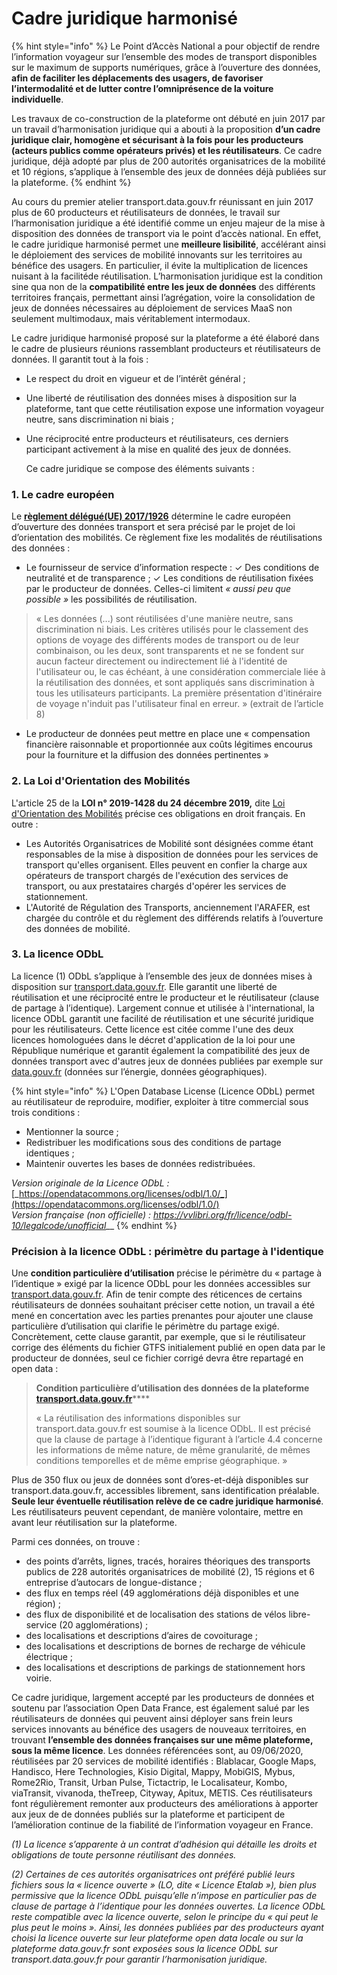 # Cadre juridique harmonisé

{% hint style="info" %}
Le Point d’Accès National a pour objectif de rendre l’information voyageur sur l’ensemble des modes de transport disponibles sur le maximum de supports numériques, grâce à l’ouverture des données, **afin de faciliter les déplacements des usagers, de favoriser l’intermodalité et de lutter contre l’omniprésence de la voiture individuelle**.

Les travaux de co-construction de la plateforme ont débuté en juin 2017 par un travail d’harmonisation juridique qui a abouti à la proposition **d’un cadre juridique clair, homogène et sécurisant à la fois pour les producteurs \(acteurs publics comme opérateurs privés\) et les réutilisateurs**. Ce cadre juridique, déjà adopté par plus de 200 autorités organisatrices de la mobilité et 10 régions, s’applique à l’ensemble des jeux de données déjà publiées sur la plateforme.
{% endhint %}

Au cours du premier atelier transport.data.gouv.fr réunissant en juin 2017 plus de 60 producteurs et réutilisateurs de données, le travail sur l’harmonisation juridique a été identifié comme un enjeu majeur de la mise à disposition des données de transport via le point d’accès national. En effet, le cadre juridique harmonisé permet une **meilleure lisibilité**, accélérant ainsi le déploiement des services de mobilité innovants sur les territoires au bénéfice des usagers. En particulier, il évite la multiplication de licences nuisant à la facilitéde réutilisation. L’harmonisation juridique est la condition sine qua non de la **compatibilité entre les jeux de données** des différents territoires français, permettant ainsi l’agrégation, voire la consolidation de jeux de données nécessaires au déploiement de services MaaS non seulement multimodaux, mais véritablement intermodaux.

Le cadre juridique harmonisé proposé sur la plateforme a été élaboré dans le cadre de plusieurs réunions rassemblant producteurs et réutilisateurs de données. Il garantit tout à la fois :

* Le respect du droit en vigueur et de l’intérêt général ;
* Une liberté de réutilisation des données mises à disposition sur la plateforme, tant que cette réutilisation expose une information voyageur neutre, sans discrimination ni biais ;
* Une réciprocité entre producteurs et réutilisateurs, ces derniers participant activement à la mise en qualité des jeux de données.

  Ce cadre juridique se compose des éléments suivants :

### 1. Le cadre européen

Le [**règlement délégué\(UE\) 2017/1926**](https://eur-lex.europa.eu/legal-content/FR/TXT/HTML/?uri=CELEX:32017R1926&from=EN) détermine le cadre européen d’ouverture des données transport et sera précisé par le projet de loi d’orientation des mobilités. Ce règlement fixe les modalités de réutilisations des données :

* Le fournisseur de service d’information respecte :  ✓ Des conditions de neutralité et de transparence ; ✓ Les conditions de réutilisation fixées par le producteur de données. Celles-ci limitent _« aussi peu que possible »_ les possibilités de réutilisation.

> « Les données \(...\) sont réutilisées d'une manière neutre, sans discrimination ni biais. Les critères utilisés pour le classement des options de voyage des différents modes de transport ou de leur combinaison, ou les deux, sont transparents et ne se fondent sur aucun facteur directement ou indirectement lié à l'identité de l'utilisateur ou, le cas échéant, à une considération commerciale liée à la réutilisation des données, et sont appliqués sans discrimination à tous les utilisateurs participants. La première présentation d'itinéraire de voyage n'induit pas l'utilisateur final en erreur. » \(extrait de l’article 8\)

* Le producteur de données peut mettre en place une « compensation financière raisonnable et proportionnée aux coûts légitimes encourus pour la fourniture et la diffusion des données pertinentes »

### 2. La Loi d'Orientation des Mobilités

L'article 25 de la **LOI n° 2019-1428 du 24 décembre 2019,** dite [Loi d'Orientation des Mobilités](https://www.legifrance.gouv.fr/affichTexte.do;jsessionid=40D1F40917C134F8E36CD62F409DB040.tplgfr30s_1?cidTexte=JORFTEXT000039666574&categorieLien=id) précise ces obligations en droit français. En outre :

* Les Autorités Organisatrices de Mobilité sont désignées comme étant responsables de la mise à disposition de données pour les services de transport qu'elles organisent. Elles peuvent en confier la charge aux opérateurs de transport chargés de l'exécution des services de transport, ou aux prestataires chargés d'opérer les services de stationnement. 
* L'Autorité de Régulation des Transports, anciennement l'ARAFER, est chargée du contrôle et du règlement des différends relatifs à l’ouverture des données de mobilité. 

### 3. La licence ODbL

La licence \(1\) ODbL s’applique à l’ensemble des jeux de données mises à disposition sur [transport.data.gouv.fr](https://transport.data.gouv.fr/). Elle garantit une liberté de réutilisation et une réciprocité entre le producteur et le réutilisateur \(clause de partage à l’identique\). Largement connue et utilisée à l'international, la licence ODbL garantit une facilité de réutilisation et une sécurité juridique pour les réutilisateurs. Cette licence est citée comme l'une des deux licences homologuées dans le décret d'application de la loi pour une République numérique et garantit également la compatibilité des jeux de données transport avec d'autres jeux de données publiées par exemple sur [data.gouv.fr](https://www.data.gouv.fr/fr/) \(données sur l’énergie, données géographiques\).

{% hint style="info" %}
L'Open Database License \(Licence ODbL\) permet au réutilisateur de reproduire, modifier, exploiter à titre commercial sous trois conditions :

* Mentionner la source ;
* Redistribuer les modifications sous des conditions de partage identiques ;
* Maintenir ouvertes les bases de données redistribuées.

_Version originale de la Licence ODbL :_ [_https://opendatacommons.org/licenses/odbl/1.0/_](https://opendatacommons.org/licenses/odbl/1.0/)  
_Version française \(non officielle\) :_ [_https://vvlibri.org/fr/licence/odbl- 10/legalcode/unofficial_](https://vvlibri.org/fr/licence/odbl-%2010/legalcode/unofficial)\_\_
{% endhint %}

### Précision à la licence ODbL : périmètre du partage à l'identique

Une **condition particulière d’utilisation** précise le périmètre du « partage à l’identique » exigé par la licence ODbL pour les données accessibles sur [transport.data.gouv.fr](https://transport.data.gouv.fr/). Afin de tenir compte des réticences de certains réutilisateurs de données souhaitant préciser cette notion, un travail a été mené en concertation avec les parties prenantes pour ajouter une clause particulière d’utilisation qui clarifie le périmètre du partage exigé. Concrètement, cette clause garantit, par exemple, que si le réutilisateur corrige des éléments du fichier GTFS initialement publié en open data par le producteur de données, seul ce fichier corrigé devra être repartagé en open data :

> **Condition particulière d’utilisation des données de la plateforme** [**transport.data.gouv.fr**](https://transport.data.gouv.fr/)\*\*\*\*
>
> « La réutilisation des informations disponibles sur transport.data.gouv.fr est soumise à la licence ODbL. Il est précisé que la clause de partage à l’identique figurant à l’article 4.4 concerne les informations de même nature, de même granularité, de mêmes conditions temporelles et de même emprise géographique. »



Plus de 350 flux ou jeux de données sont d’ores-et-déjà disponibles sur transport.data.gouv.fr, accessibles librement, sans identification préalable. **Seule leur éventuelle réutilisation relève de ce cadre juridique harmonisé**. Les réutilisateurs peuvent cependant, de manière volontaire, mettre en avant leur réutilisation sur la plateforme.

Parmi ces données, on trouve :

* des points d’arrêts, lignes, tracés, horaires théoriques des transports publics de 228 autorités organisatrices de mobilité \(2\), 15 régions et 6 entreprise d’autocars de longue-distance ;
* des flux en temps réel \(49 agglomérations déjà disponibles et une région\) ;
* des flux de disponibilité et de localisation des stations de vélos libre-service \(20 agglomérations\) ;
* des localisations et descriptions d’aires de covoiturage ;
* des localisations et descriptions de bornes de recharge de véhicule électrique ;
* des localisations et descriptions de parkings de stationnement hors voirie. 

Ce cadre juridique, largement accepté par les producteurs de données et soutenu par l’association Open Data France, est également salué par les réutilisateurs de données qui peuvent ainsi déployer sans frein leurs services innovants au bénéfice des usagers de nouveaux territoires, en trouvant **l’ensemble des données françaises sur une même plateforme, sous la même licence**. Les données référencées sont, au 09/06/2020, réutilisées par 20 services de mobilité identifiés : Blablacar, Google Maps, Handisco, Here Technologies, Kisio Digital, Mappy, MobiGIS, Mybus, Rome2Rio, Transit, Urban Pulse, Tictactrip, le Localisateur, Kombo, viaTransit, vivanoda, theTreep, Cityway, Apitux, METIS. Ces réutilisateurs font régulièrement remonter aux producteurs des améliorations à apporter aux jeux de de données publiés sur la plateforme et participent de l’amélioration continue de la fiabilité de l’information voyageur en France.



_\(1\) La licence s’apparente à un contrat d’adhésion qui détaille les droits et obligations de toute personne réutilisant des données._

_\(2\) Certaines de ces autorités organisatrices ont préféré publié leurs fichiers sous la « licence ouverte » \(LO, dite « Licence Etalab »\), bien plus permissive que la licence ODbL puisqu’elle n’impose en particulier pas de clause de partage à l’identique pour les données ouvertes. La licence ODbL reste compatible avec la licence ouverte, selon le principe du « qui peut le plus peut le moins ». Ainsi, les données publiées par des producteurs ayant choisi la licence ouverte sur leur plateforme open data locale ou sur la plateforme data.gouv.fr sont exposées sous la licence ODbL sur transport.data.gouv.fr pour garantir l’harmonisation juridique._


